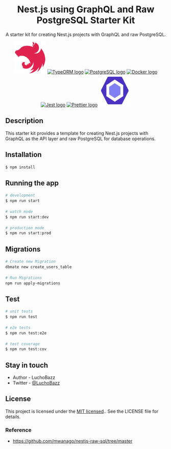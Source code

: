<h1 align="center">Nest.js using GraphQL and Raw PostgreSQL Starter Kit</h1>

<p align="center">A starter kit for creating Nest.js projects with GraphQL and raw PostgreSQL.</p>

<p align="center">
  <a href="https://nestjs.com/" target="blank"><img src="https://raw.githubusercontent.com/nestjs/docs.nestjs.com/master/src/assets/logo-small.svg" height="100" width="100" alt="Nest logo" /></a>
  <a href="https://graphql.org/" target="blank"><img src="https://upload.wikimedia.org/wikipedia/commons/1/17/GraphQL_Logo.svg" height="100" width="100" alt="TypeORM logo" /></a>
  <a href="https://www.postgresql.org/" target="blank"><img src="https://www.postgresql.org/media/img/about/press/elephant.png" height="100" width="100" alt="PostgreSQL logo" /></a>
  <a href="https://www.docker.com/" target="blank"><img src="https://www.docker.com/wp-content/uploads/2022/03/Moby-logo.png" height="100" width="100" alt="Docker logo" /></a>
  <a href="https://jestjs.io/" target="blank"><img src="https://raw.githubusercontent.com/jestjs/jest/main/website/static/img/jest.png" height="100" width="100" alt="Jest logo" /></a>
  <a href="https://prettier.io/" target="blank"><img src="https://raw.githubusercontent.com/prettier/prettier/main/website/static/icon.png" height="100" width="100" alt="Prettier logo" /></a>
  <a href="https://eslint.org/" target="blank"><img src="https://raw.githubusercontent.com/eslint/archive-website/e19d0bd4b5c116996f4cd94d4e90df5cc4367236/assets/img/logo.svg" height="100" width="100" alt="ESLint logo" /></a>
</p>

## Description

This starter kit provides a template for creating Nest.js projects with GraphQL as the API layer and raw PostgreSQL for database operations.

## Installation

```bash
$ npm install
```

## Running the app

```bash
# development
$ npm run start

# watch mode
$ npm run start:dev

# production mode
$ npm run start:prod
```

## Migrations
```bash
# Create new Migration
dbmate new create_users_table

# Run Migrations
npm run apply-migrations
```

## Test

```bash
# unit tests
$ npm run test

# e2e tests
$ npm run test:e2e

# test coverage
$ npm run test:cov
```

## Stay in touch

- Author - LuchoBazz
- Twitter - [@LuchoBazz](https://twitter.com/LuchoBazz)

## License

This project is licensed under the [MIT licensed](#).. See the LICENSE file for details.

### Reference

- https://github.com/mwanago/nestjs-raw-sql/tree/master
